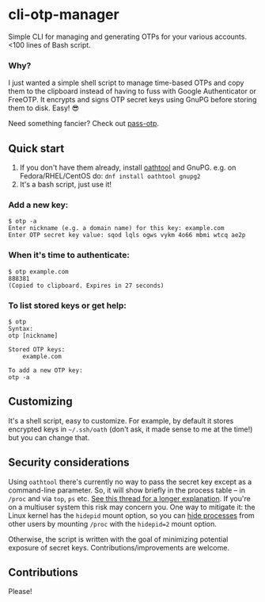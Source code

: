 # cli-otp-manager
Simple CLI for managing and generating OTPs for your various accounts. &lt;100 lines of Bash script.

### Why?

I just wanted a simple shell script to manage time-based OTPs and copy them to the clipboard instead of having to fuss with Google Authenticator or FreeOTP. It encrypts and signs OTP secret keys using GnuPG before storing them to disk. Easy! :sunglasses:

Need something fancier? Check out [pass-otp](https://github.com/tadfisher/pass-otp).

## Quick start

1. If you don't have them already, install [oathtool](https://www.nongnu.org/oath-toolkit/) and GnuPG. e.g. on Fedora/RHEL/CentOS do: `dnf install oathtool gnupg2`
2. It's a bash script, just use it!

### Add a new key:
```
$ otp -a
Enter nickname (e.g. a domain name) for this key: example.com
Enter OTP secret key value: sqod lqls ogws vykm 4o66 mbmi wtcq ae2p
```

### When it's time to authenticate:
```
$ otp example.com
888381
(Copied to clipboard. Expires in 27 seconds)
```

### To list stored keys or get help:
```
$ otp
Syntax:
otp [nickname]

Stored OTP keys:
	example.com

To add a new OTP key:
otp -a
```
## Customizing
It's a shell script, easy to customize. For example, by default it stores encrypted keys in `~/.ssh/oath` (don't ask, it made sense to me at the time!) but you can change that.

## Security considerations
Using `oathtool` there's currently no way to pass the secret key except as a command-line parameter. So, it will show briefly in the process table &ndash; in `/proc` and via `top`, `ps` etc. [See this thread for a longer explanation](https://gitlab.com/oath-toolkit/oath-toolkit/-/issues/6). If you're on a multiuser system this risk may concern you. One way to mitigate it: the Linux kernel has the `hidepid` mount option, so you can [hide processes](https://man7.org/linux/man-pages/man5/proc.5.html) from other users by mounting `/proc` with the `hidepid=2` mount option.

Otherwise, the script is written with the goal of minimizing potential exposure of secret keys. Contributions/improvements are welcome.

## Contributions
Please!

